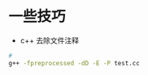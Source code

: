 # 一些技巧

* c++ 去除文件注释

```bash
# 
g++ -fpreprocessed -dD -E -P test.cc
```
<!--stackedit_data:
eyJoaXN0b3J5IjpbLTEyMTAzNjg1NjAsLTMwMTU1NjA3XX0=
-->